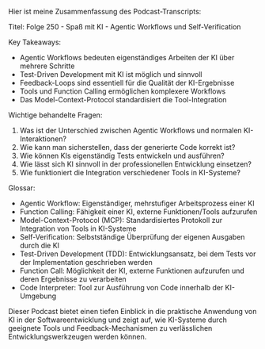 Hier ist meine Zusammenfassung des Podcast-Transcripts:

Titel: Folge 250 - Spaß mit KI - Agentic Workflows und Self-Verification

Key Takeaways:
- Agentic Workflows bedeuten eigenständiges Arbeiten der KI über mehrere Schritte
- Test-Driven Development mit KI ist möglich und sinnvoll
- Feedback-Loops sind essentiell für die Qualität der KI-Ergebnisse
- Tools und Function Calling ermöglichen komplexere Workflows
- Das Model-Context-Protocol standardisiert die Tool-Integration

Wichtige behandelte Fragen:
1. Was ist der Unterschied zwischen Agentic Workflows und normalen KI-Interaktionen?
2. Wie kann man sicherstellen, dass der generierte Code korrekt ist?
3. Wie können KIs eigenständig Tests entwickeln und ausführen?
4. Wie lässt sich KI sinnvoll in der professionellen Entwicklung einsetzen?
5. Wie funktioniert die Integration verschiedener Tools in KI-Systeme?

Glossar:
- Agentic Workflow: Eigenständiger, mehrstufiger Arbeitsprozess einer KI
- Function Calling: Fähigkeit einer KI, externe Funktionen/Tools aufzurufen
- Model-Context-Protocol (MCP): Standardisiertes Protokoll zur Integration von Tools in KI-Systeme
- Self-Verification: Selbstständige Überprüfung der eigenen Ausgaben durch die KI
- Test-Driven Development (TDD): Entwicklungsansatz, bei dem Tests vor der Implementation geschrieben werden
- Function Call: Möglichkeit der KI, externe Funktionen aufzurufen und deren Ergebnisse zu verarbeiten
- Code Interpreter: Tool zur Ausführung von Code innerhalb der KI-Umgebung

Dieser Podcast bietet einen tiefen Einblick in die praktische Anwendung von KI in der Softwareentwicklung und zeigt auf, wie KI-Systeme durch geeignete Tools und Feedback-Mechanismen zu verlässlichen Entwicklungswerkzeugen werden können.